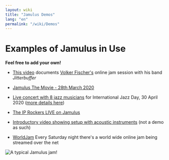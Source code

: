 ```yaml
---
layout: wiki
title: "Jamulus Demos"
lang: "en"
permalink: "/wiki/Demos"
---
```



# Examples of Jamulus in Use

**Feel free to add your own!**


* [This video](https://youtu.be/c8838jS2g3U) documents [Volker Fischer's](https://sourceforge.net/u/corrados/profile/) online jam session with his band _Jitterbuffer_

* [Jamulus The Movie - 28th March 2020](https://www.youtube.com/watch?v=2x-gwMmVK-s)

* [Live concert with 8 jazz musicians](https://www.youtube.com/watch?v=MpSIYxZMHw8&t=3307s) for International Jazz Day, 30 April 2020 ([more details here](https://sourceforge.net/p/llcon/discussion/533517/thread/070485619d/#6b71))

* [The IP Rockers LIVE on Jamulus](https://soundcloud.com/dematteoss/sets/the-ip-rockers-live-on-jamulus)

* [Introductory video showing setup with acoustic instruments](https://www.youtube.com/watch?v=lB4ZxDb9vnU) (not a demo as such)
* [WorldJam](https://worldjam.vip/homepage.php) Every Saturday night there's a world wide online jam being streamed over the net

![A typical Jamulus jam!](https://user-images.githubusercontent.com/4561747/79686157-1f1c1380-8236-11ea-9fdb-8a791dd2713f.png)

